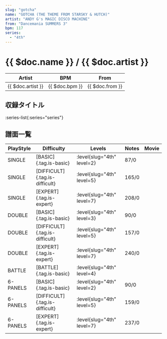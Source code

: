 ```yaml
---
slug: "gotcha"
name: "GOTCHA (THE THEME FROM STARSKY & HUTCH)"
artist: "ANDY G's MAGIC DISCO MACHINE"
from: "Dancemania SUMMERS 3"
bpm: 117
series:
  - "4th"
---
```


# {{ $doc.name }} / {{ $doc.artist }}

|Artist|BPM|From|
|------|---|----|
|{{ $doc.artist }}|{{ $doc.bpm }}|{{ $doc.from }}|

## 収録タイトル

:series-list{:series="series"}

## 譜面一覧

|PlayStyle|Difficulty|Levels|Notes|Movie|
|---------|----------|------|-----|-----|
|SINGLE|[BASIC]{.tag.is-basic}|<div class="field is-grouped is-grouped-multiline"> :level{slug="4th" level=2}</div>|87/0||
|SINGLE|[DIFFICULT]{.tag.is-difficult}|<div class="field is-grouped is-grouped-multiline"> :level{slug="4th" level=5}</div>|165/0||
|SINGLE|[EXPERT]{.tag.is-expert}|<div class="field is-grouped is-grouped-multiline"> :level{slug="4th" level=7}</div>|208/0||
|DOUBLE|[BASIC]{.tag.is-basic}|<div class="field is-grouped is-grouped-multiline"> :level{slug="4th" level=3}</div>|90/0||
|DOUBLE|[DIFFICULT]{.tag.is-difficult}|<div class="field is-grouped is-grouped-multiline"> :level{slug="4th" level=5}</div>|157/0||
|DOUBLE|[EXPERT]{.tag.is-expert}|<div class="field is-grouped is-grouped-multiline"> :level{slug="4th" level=7}</div>|240/0||
|BATTLE|[BATTLE]{.tag.is-basic}|<div class="field is-grouped is-grouped-multiline"> :level{slug="4th" level=4}</div>|||
|6-PANELS|[BASIC]{.tag.is-basic}|<div class="field is-grouped is-grouped-multiline"> :level{slug="4th" level=2}</div>|90/0||
|6-PANELS|[DIFFICULT]{.tag.is-difficult}|<div class="field is-grouped is-grouped-multiline"> :level{slug="4th" level=5}</div>|159/0||
|6-PANELS|[EXPERT]{.tag.is-expert}|<div class="field is-grouped is-grouped-multiline"> :level{slug="4th" level=7}</div>|237/0||

